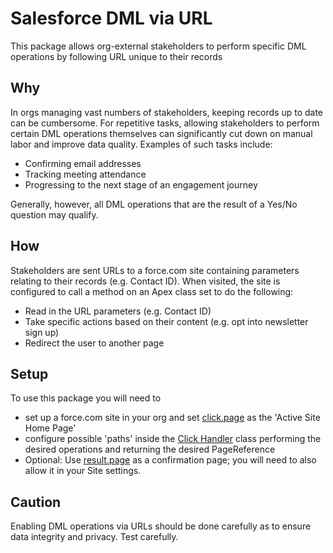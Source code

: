 # Salesforce DML via URL

This package allows org-external stakeholders to perform specific DML operations by following URL unique to their records

## Why

In orgs managing vast numbers of stakeholders, keeping records up to date can be cumbersome. For repetitive tasks, allowing stakeholders to perform certain DML operations themselves can significantly cut down on manual labor and improve data quality. Examples of such tasks include:

- Confirming email addresses
- Tracking meeting attendance
- Progressing to the next stage of an engagement journey

Generally, however, all DML operations that are the result of a Yes/No question may qualify.

## How

Stakeholders are sent URLs to a force.com site containing parameters relating to their records (e.g. Contact ID). When visited, the site is configured to call a method on an Apex class set to do the following:

- Read in the URL parameters (e.g. Contact ID)
- Take specific actions based on their content (e.g. opt into newsletter sign up)
- Redirect the user to another page

## Setup

To use this package you will need to

- set up a force.com site in your org and set [click.page](/force-app/main/default/pages/click.page) as the 'Active Site Home Page'
- configure possible 'paths' inside the [Click Handler](/force-app/main/default/classes/ClickHandler.cls) class performing the desired operations and returning the desired PageReference
- Optional: Use [result.page](/force-app/main/default/pages/result.page) as a confirmation page; you will need to also allow it in your Site settings.

## Caution

Enabling DML operations via URLs should be done carefully as to ensure data integrity and privacy. Test carefully.
